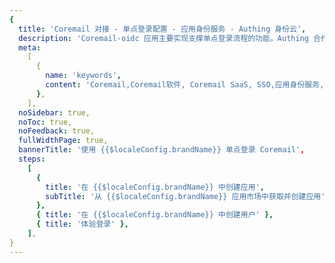```yaml
---
{
  title: 'Coremail 对接 - 单点登录配置 - 应用身份服务 - Authing 身份云',
  description: 'Coremail-oidc 应用主要实现支撑单点登录流程的功能。Authing 合作网络提供 Coremail 对接，单点登录，SSO，实现应用的快捷登录、免密登录，提升员工办公体验、增强用户体验，增强企业数字化服务水平。',
  meta:
    [
      {
        name: 'keywords',
        content: 'Coremail,Coremail软件, Coremail SaaS, SSO,应用身份服务,单点登录配置,Authing身份云',
      },
    ],
  noSidebar: true,
  noToc: true,
  noFeedback: true,
  fullWidthPage: true,
  bannerTitle: '使用 {{$localeConfig.brandName}} 单点登录 Coremail',
  steps:
    [
      {
        title: '在 {{$localeConfig.brandName}} 中创建应用',
        subTitle: '从 {{$localeConfig.brandName}} 应用市场中获取并创建应用',
      },
      { title: '在 {{$localeConfig.brandName}} 中创建用户' },
      { title: '体验登录' },
    ],
}
---
```


<IntegrationDetail/>
